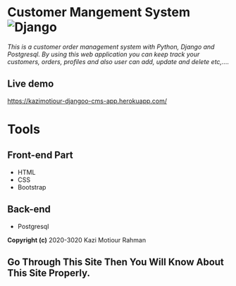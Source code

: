 # Customer Mangement System ![Django](https://img.shields.io/badge/-Django-%23092E20?style=flat-square&logo=Django&logoColor=white)

*This is a customer order management system with Python, Django and Postgresql. By using this web application you can keep track your customers, orders, profiles and also user can add, update and delete etc,....*

## Live demo
https://kazimotiour-djangoo-cms-app.herokuapp.com/

# Tools
## Front-end Part
* HTML
* CSS
* Bootstrap
## Back-end
* Postgresql




**Copyright (c)** 2020-3020 Kazi Motiour Rahman
## Go Through This Site Then You Will Know About This Site Properly.
